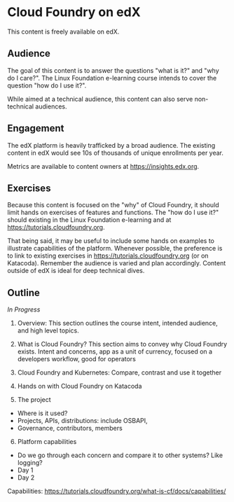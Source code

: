 # Cloud Foundry on edX

This content is freely available on edX.

## Audience

The goal of this content is to answer the questions "what is it?" and "why do I care?". The Linux Foundation e-learning course intends to cover the question "how do I use it?". 

While aimed at a technical audience, this content can also serve non-technical audiences. 


## Engagement

The edX platform is heavily trafficked by a broad audience. The existing content in edX would see 10s of thousands of unique enrollments per year. 

Metrics are available to content owners at https://insights.edx.org.

## Exercises

Because this content is focused on the "why" of Cloud Foundry, it should limit hands on exercises of features and functions. The "how do I use it?" should existing in the Linux Foundation e-learning and at https://tutorials.cloudfoundry.org.

That being said, it may be useful to include some hands on examples to illustrate capabilities of the platform. Whenever possible, the preference is to link to existing exercises in https://tutorials.cloudfoundry.org (or on Katacoda). Remember the audience is varied and plan accordingly. Content outside of edX is ideal for deep technical dives.


## Outline

_In Progress_

1. Overview: This section outlines the course intent, intended audience, and high level topics.

2. What is Cloud Foundry? This section aims to convey why Cloud Foundry exists. Intent and concerns, app as a unit of currency, focused on a developers workflow, good for operators

3. Cloud Foundry and Kubernetes: Compare, contrast and use it together

4. Hands on with Cloud Foundry on Katacoda

5. The project
- Where is it used?
- Projects, APIs, distributions: include OSBAPI, 
- Governance, contributors, members


6. Platform capabilities
  - Do we go through each concern and compare it to other systems? Like logging?
  - Day 1
  - Day 2

 Capabilities: https://tutorials.cloudfoundry.org/what-is-cf/docs/capabilities/

